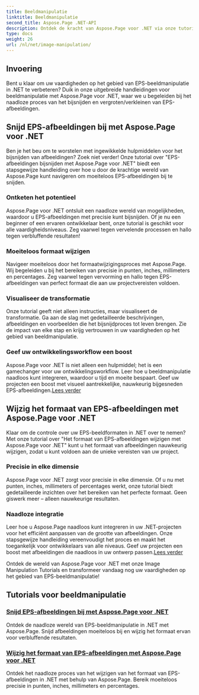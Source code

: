 ```yaml
---
title: Beeldmanipulatie
linktitle: Beeldmanipulatie
second_title: Aspose.Page .NET-API
description: Ontdek de kracht van Aspose.Page voor .NET via onze tutorials over beeldmanipulatie. Moeiteloos EPS-afbeeldingen bijsnijden en het formaat ervan wijzigen voor verbluffende en nauwkeurige resultaten.
type: docs
weight: 26
url: /nl/net/image-manipulation/
---
```

## Invoering

Bent u klaar om uw vaardigheden op het gebied van EPS-beeldmanipulatie in .NET te verbeteren? Duik in onze uitgebreide handleidingen voor beeldmanipulatie met Aspose.Page voor .NET, waar we u begeleiden bij het naadloze proces van het bijsnijden en vergroten/verkleinen van EPS-afbeeldingen.

## Snijd EPS-afbeeldingen bij met Aspose.Page voor .NET
Ben je het beu om te worstelen met ingewikkelde hulpmiddelen voor het bijsnijden van afbeeldingen? Zoek niet verder! Onze tutorial over "EPS-afbeeldingen bijsnijden met Aspose.Page voor .NET" biedt een stapsgewijze handleiding over hoe u door de krachtige wereld van Aspose.Page kunt navigeren om moeiteloos EPS-afbeeldingen bij te snijden.

### Ontketen het potentieel
Aspose.Page voor .NET ontsluit een naadloze wereld van mogelijkheden, waardoor u EPS-afbeeldingen met precisie kunt bijsnijden. Of je nu een beginner of een ervaren ontwikkelaar bent, onze tutorial is geschikt voor alle vaardigheidsniveaus. Zeg vaarwel tegen vervelende processen en hallo tegen verbluffende resultaten!

### Moeiteloos formaat wijzigen
Navigeer moeiteloos door het formaatwijzigingsproces met Aspose.Page. Wij begeleiden u bij het bereiken van precisie in punten, inches, millimeters en percentages. Zeg vaarwel tegen vervorming en hallo tegen EPS-afbeeldingen van perfect formaat die aan uw projectvereisten voldoen.

### Visualiseer de transformatie
Onze tutorial geeft niet alleen instructies, maar visualiseert de transformatie. Ga aan de slag met gedetailleerde beschrijvingen, afbeeldingen en voorbeelden die het bijsnijdproces tot leven brengen. Zie de impact van elke stap en krijg vertrouwen in uw vaardigheden op het gebied van beeldmanipulatie.

### Geef uw ontwikkelingsworkflow een boost
 Aspose.Page voor .NET is niet alleen een hulpmiddel; het is een gamechanger voor uw ontwikkelingsworkflow. Leer hoe u beeldmanipulatie naadloos kunt integreren, waardoor u tijd en moeite bespaart. Geef uw projecten een boost met visueel aantrekkelijke, nauwkeurig bijgesneden EPS-afbeeldingen.[Lees verder](./crop-eps-images/)

## Wijzig het formaat van EPS-afbeeldingen met Aspose.Page voor .NET
Klaar om de controle over uw EPS-beeldformaten in .NET over te nemen? Met onze tutorial over "Het formaat van EPS-afbeeldingen wijzigen met Aspose.Page voor .NET" kunt u het formaat van afbeeldingen nauwkeurig wijzigen, zodat u kunt voldoen aan de unieke vereisten van uw project.

### Precisie in elke dimensie
Aspose.Page voor .NET zorgt voor precisie in elke dimensie. Of u nu met punten, inches, millimeters of percentages werkt, onze tutorial biedt gedetailleerde inzichten over het bereiken van het perfecte formaat. Geen giswerk meer – alleen nauwkeurige resultaten.

### Naadloze integratie
 Leer hoe u Aspose.Page naadloos kunt integreren in uw .NET-projecten voor het efficiënt aanpassen van de grootte van afbeeldingen. Onze stapsgewijze handleiding vereenvoudigt het proces en maakt het toegankelijk voor ontwikkelaars van alle niveaus. Geef uw projecten een boost met afbeeldingen die naadloos in uw ontwerp passen.[Lees verder](./resize-eps-images/)

Ontdek de wereld van Aspose.Page voor .NET met onze Image Manipulation Tutorials en transformeer vandaag nog uw vaardigheden op het gebied van EPS-beeldmanipulatie!
## Tutorials voor beeldmanipulatie
### [Snijd EPS-afbeeldingen bij met Aspose.Page voor .NET](./crop-eps-images/)
Ontdek de naadloze wereld van EPS-beeldmanipulatie in .NET met Aspose.Page. Snijd afbeeldingen moeiteloos bij en wijzig het formaat ervan voor verbluffende resultaten.
### [Wijzig het formaat van EPS-afbeeldingen met Aspose.Page voor .NET](./resize-eps-images/)
Ontdek het naadloze proces van het wijzigen van het formaat van EPS-afbeeldingen in .NET met behulp van Aspose.Page. Bereik moeiteloos precisie in punten, inches, millimeters en percentages.